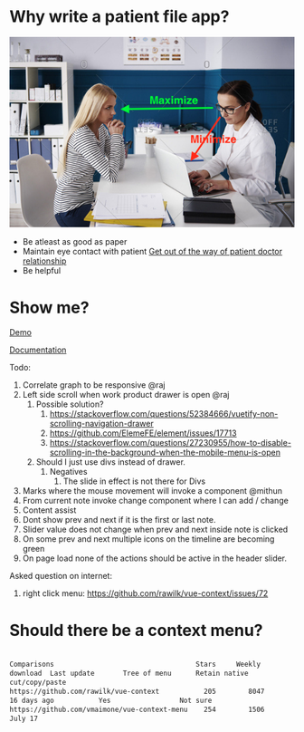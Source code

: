 # Why write a patient file app?

![eye contact](./docs/images/maintain-eye-contact-with-patient.png)

- Be atleast as good as paper
- Maintain eye contact with patient
  [Get out of the way of patient doctor relationship](https://khn.org/news/death-by-a-thousand-clicks/)
- Be helpful

# Show me?

[Demo](http://116.203.134.163/pf/abcd)

[Documentation](https://savantcare.github.io)

Todo:

1. Correlate graph to be responsive @raj
2. Left side scroll when work product drawer is open @raj
   1. Possible solution?
      1. https://stackoverflow.com/questions/52384666/vuetify-non-scrolling-navigation-drawer
      2. https://github.com/ElemeFE/element/issues/17713
      3. https://stackoverflow.com/questions/27230955/how-to-disable-scrolling-in-the-background-when-the-mobile-menu-is-open
   2. Should I just use divs instead of drawer.
      1. Negatives
         1. The slide in effect is not there for Divs
3. Marks where the mouse movement will invoke a component @mithun
4. From current note invoke change component where I can add / change
5. Content assist
6. Dont show prev and next if it is the first or last note.
7. Slider value does not change when prev and next inside note is clicked
8. On some prev and next multiple icons on the timeline are becoming green
9. On page load none of the actions should be active in the header slider.

Asked question on internet:

1. right click menu: https://github.com/rawilk/vue-context/issues/72

# Should there be a context menu?

```

Comparisons                                   Stars     Weekly download  Last update       Tree of menu      Retain native cut/copy/paste
https://github.com/rawilk/vue-context           205        8047          16 days ago           Yes                 Not sure
https://github.com/vmaimone/vue-context-menu    254        1506            July 17

```
